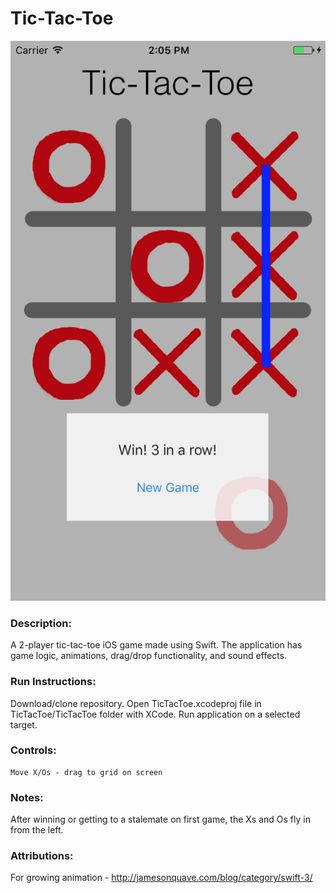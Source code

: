 # Tic-Tac-Toe
![ScreenShot](tictactoe.png)

### Description:
A 2-player tic-tac-toe iOS game made using Swift. The application has game logic, animations, drag/drop functionality, and sound effects.

### Run Instructions:
Download/clone repository. Open TicTacToe.xcodeproj file in TicTacToe/TicTacToe folder with XCode. Run application on a selected target.

### Controls:
    
    Move X/Os - drag to grid on screen
    
### Notes:
After winning or getting to a stalemate on first game, the Xs and Os fly in from the left.

### Attributions: 
For growing animation - http://jamesonquave.com/blog/category/swift-3/